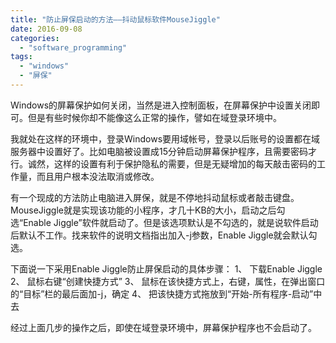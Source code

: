 ```yaml
---
title: "防止屏保启动的方法——抖动鼠标软件MouseJiggle"
date: 2016-09-08
categories: 
  - "software_programming"
tags: 
  - "windows"
  - "屏保"
---
```


Windows的屏幕保护如何关闭，当然是进入控制面板，在屏幕保护中设置关闭即可。但是有些时候你却不能像这么正常的操作，譬如在域登录环境中。

我就处在这样的环境中，登录Windows要用域帐号，登录以后账号的设置都在域服务器中设置好了。比如电脑被设置成15分钟启动屏幕保护程序，且需要密码才行。诚然，这样的设置有利于保护隐私的需要，但是无疑增加的每天敲击密码的工作量，而且用户根本没法取消或修改。

有一个现成的方法防止电脑进入屏保，就是不停地抖动鼠标或者敲击键盘。MouseJiggle就是实现该功能的小程序，才几十KB的大小，启动之后勾选“Enable Jiggle”软件就启动了。但是该选项默认是不勾选的，就是说软件启动后默认不工作。找来软件的说明文档指出加入-j参数，Enable Jiggle就会默认勾选。

下面说一下采用Enable Jiggle防止屏保启动的具体步骤： 1、 下载Enable Jiggle 2、 鼠标右键“创建快捷方式” 3、 鼠标在该快捷方式上，右键，属性，在弹出窗口的“目标”栏的最后面加-j，确定 4、 把该快捷方式拖放到“开始-所有程序-启动”中去

经过上面几步的操作之后，即使在域登录环境中，屏幕保护程序也不会启动了。
